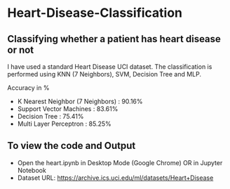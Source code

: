 # Heart-Disease-Classification
## Classifying whether a patient has heart disease or not

I have used a standard Heart Disease UCI dataset. The classification is performed using KNN (7 Neighbors), SVM, Decision Tree and MLP.

Accuracy in % 
- K Nearest Neighbor (7 Neighbors) : 90.16%
- Support Vector Machines : 83.61%
- Decision Tree : 75.41%
- Multi Layer Perceptron : 85.25%

## To view the code and Output
- Open the heart.ipynb in Desktop Mode (Google Chrome) OR in Jupyter Notebook
- Dataset URL: https://archive.ics.uci.edu/ml/datasets/Heart+Disease
